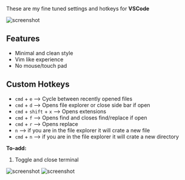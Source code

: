 These are my fine tuned settings and hotkeys for **VSCode**

![screenshot](img/standardlook.png)

## Features 
- Minimal and clean style 
- Vim like experience
- No mouse/touch pad

## Custom Hotkeys
- ```cmd``` + ```e``` --> Cycle between recently opened files
- ```cmd``` + ```d``` --> Opens file explorer or close side bar if open
- ```cmd``` +  ```shift``` + ```x``` --> Opens extensions 
- ```cmd``` + ```f``` --> Opens find and closes find/replace if open
- ```cmd``` + ```r``` --> Opens replace 
- ```n``` --> if you are in the file explorer it will crate a new file
- ```cmd``` + ```n``` --> if you are in the file explorer it will crate a new directory

**To-add:**
1. Toggle and close terminal


![screenshot](img/sidebar.png)
![screenshot](img/Last.png)

